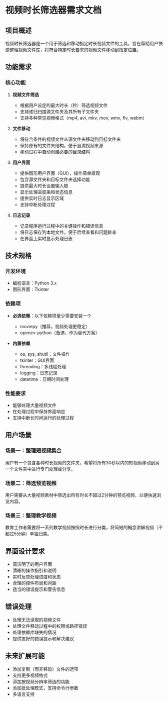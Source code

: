 # 视频时长筛选器需求文档

## 项目概述

视频时长筛选器是一个用于筛选和移动指定时长视频文件的工具，旨在帮助用户快速整理视频文件库，将符合特定时长要求的视频文件移动到指定位置。

## 功能需求

### 核心功能

1. **视频文件筛选**
   - 根据用户设定的最大时长（秒）筛选视频文件
   - 支持递归扫描源文件夹及其所有子文件夹
   - 支持多种常见视频格式（mp4, avi, mkv, mov, wmv, flv, webm）

2. **文件移动**
   - 将符合条件的视频文件从源文件夹移动到目标文件夹
   - 保持原有的文件夹结构，便于追溯视频来源
   - 移动过程中自动创建必要的目录结构

3. **用户界面**
   - 提供图形用户界面（GUI），操作简单直观
   - 包含源文件夹和目标文件夹选择功能
   - 提供最大时长设置输入框
   - 显示处理进度条和状态信息
   - 提供实时日志显示区域
   - 支持中断处理过程

4. **日志记录**
   - 记录程序运行过程中的关键操作和错误信息
   - 将日志保存到本地文件，便于后续查看和问题排查
   - 在界面上实时显示处理日志

## 技术规格

### 开发环境

- 编程语言：Python 3.x
- 图形界面：Tkinter

### 依赖项

- **必选依赖**：以下依赖项至少需要安装一个
  - moviepy（推荐，视频处理更稳定）
  - opencv-python（备选，作为替代方案）

- **内置依赖**
  - os, sys, shutil：文件操作
  - tkinter：GUI界面
  - threading：多线程处理
  - logging：日志记录
  - datetime：日期时间处理

### 性能要求

- 能够处理大量视频文件
- 在处理过程中保持界面响应
- 支持中断长时间运行的处理过程

## 用户场景

### 场景一：整理短视频集合

用户有一个包含各种时长视频的文件夹，希望将所有30秒以内的短视频移动到另一个文件夹中进行专门处理或分享。

### 场景二：筛选预览视频

用户需要从大量视频素材中筛选出所有时长不超过2分钟的预览视频，以便快速浏览内容。

### 场景三：整理教学视频

教育工作者需要将一系列教学视频按照时长进行分类，将简短的概念讲解视频（不超过5分钟）单独归类。

## 界面设计要求

- 简洁明了的用户界面
- 清晰的操作指引和说明
- 实时反馈处理进度和状态
- 合理的控件布局和间距
- 适当的错误提示和警告信息

## 错误处理

- 处理无法读取的视频文件
- 处理文件移动过程中的权限或路径错误
- 处理依赖库缺失的情况
- 提供友好的错误提示和解决建议

## 未来扩展可能

- 添加复制（而非移动）文件的选项
- 支持更多视频格式
- 添加按视频分辨率筛选的功能
- 添加批处理模式，支持命令行参数
- 多语言支持